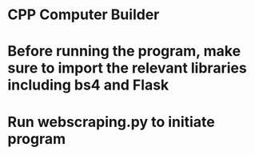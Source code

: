 # CPP Computer Builder
# Before running the program, make sure to import the relevant libraries including bs4 and Flask
# Run webscraping.py to initiate program
